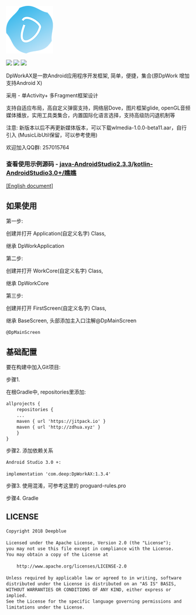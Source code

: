 ![Image text](https://raw.githubusercontent.com/Deepblue1996/DpWorkAX/master/ic_logo.png)

<a href="http://developer.android.com/index.html"><img src="https://img.shields.io/badge/platform-android-green.svg"></a>
[![](https://jitpack.io/v/Deepblue1996/Bun.svg)](https://jitpack.io/#Deepblue1996/Bun)
<a href="https://www.apache.org/licenses/LICENSE-2.0"><img src="https://img.shields.io/badge/license-apache-green.svg"></a>

DpWorkAX是一款Android应用程序开发框架, 简单，便捷，集合(原DpWork 增加支持Android X)

采用 - 单Activity+ 多Fragment框架设计

支持自适应布局，高自定义弹窗支持，网络层Dove，图片框架glide,
openGL音频媒体播放，实用工具类集合，内置国际化语言选择，支持高级防闪退机制等

注意: 新版本以后不再更新媒体版本，可以下载wlmedia-1.0.0-beta11.aar，自行引入 (MusicLibUtil保留，可以参考使用)

欢迎加入QQ群: 257015764

### 查看使用示例源码 - <a href="https://github.com/Deepblue1996/DpWorkDemo">java-AndroidStudio2.3.3</a>/<a href="https://github.com/Deepblue1996/QiaoQiao">kotlin-AndroidStudio3.0+/瞧瞧</a>

[[English document]](https://github.com/Deepblue1996/DpWorkAX/blob/master/README.md)

## 如果使用

第一步:

创建并打开 Application(自定义名字) Class,

继承 DpWorkApplication

第二步:

创建并打开 WorkCore(自定义名字) Class,

继承 DpWorkCore

第三步:

创建并打开 FirstScreen(自定义名字) Class,

继承 BaseScreen, 头部添加主入口注解@DpMainScreen

<pre><code>@DpMainScreen
</code></pre>

## 基础配置

要在构建中加入Git项目:

步骤1.

在根Gradle中, repositories里添加:

	allprojects {
	    repositories {
		...
		maven { url 'https://jitpack.io' }
		maven { url 'http://zdhua.xyz' }
	    }
	}
步骤2. 添加依赖关系

	Android Studio 3.0 +:

    implementation 'com.deep:DpWorkAX:1.3.4'

步骤3. 使用混淆，可参考这里的 proguard-rules.pro

步骤4. Gradle

## LICENSE

<pre><code>Copyright 2018 Deepblue

Licensed under the Apache License, Version 2.0 (the "License");
you may not use this file except in compliance with the License.
You may obtain a copy of the License at

    http://www.apache.org/licenses/LICENSE-2.0

Unless required by applicable law or agreed to in writing, software
distributed under the License is distributed on an "AS IS" BASIS,
WITHOUT WARRANTIES OR CONDITIONS OF ANY KIND, either express or implied.
See the License for the specific language governing permissions and
limitations under the License.
</code></pre>

